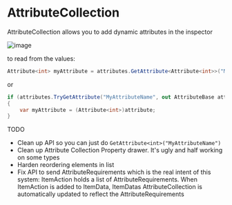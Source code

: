 # AttributeCollection

AttributeCollection allows you to add dynamic attributes in the inspector

![image](https://user-images.githubusercontent.com/4022114/198506575-c32f00a2-7934-4507-afd4-56c256c17fd5.png)

to read from the values:

```cs
Attribute<int> myAttribute = attributes.GetAttribute<Attribute<int>>("MyAttributeName");
```

or

```cs
if (attributes.TryGetAttribute("MyAttributeName", out AttributeBase attribute))
{
    var myAttribute = (Attribute<int>)attribute;
}
```

TODO
- Clean up API so you can just do `GetAttribute<int>("MyAttributeName")`
- Clean up Attribute Collection Property drawer. It's ugly and half working on some types
- Harden reordering elements in list
- Fix API to send AttributeRequirements which is the real intent of this system: ItemAction holds a list of AttributeRequirements.
 When ItemAction is added to ItemData, ItemDatas AttributeCollection is automatically updated to reflect the AttributeRequirements
